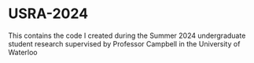 # USRA-2024

This contains the code I created during the Summer 2024 undergraduate student research supervised by Professor Campbell in the University of Waterloo
